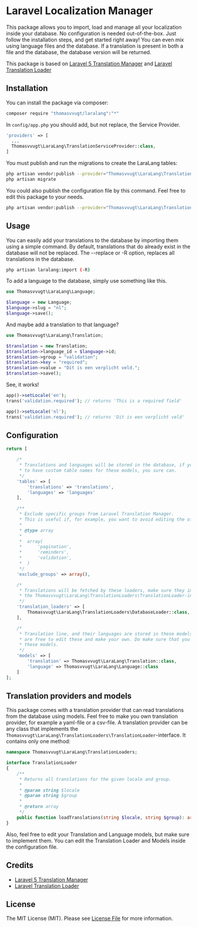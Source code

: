 # Laravel Localization Manager

This package allows you to import, load and manage all your localization inside your database. No configuration is needed out-of-the-box. Just follow the installation steps, and get started right away!
You can even mix using language files and the database. If a translation is present in both a file and the database, the database version will be returned.

This package is based on [Laravel 5 Translation Manager](https://github.com/barryvdh/laravel-translation-manager) and [Laravel Translation Loader](https://github.com/spatie/laravel-translation-loader)

## Installation

You can install the package via composer:

``` bash
composer require "thomasvvugt/laralang":"*"
```

In `config/app.php` you should add, but not replace, the Service Provider.

```php
'providers' => [
  ...
  Thomasvvugt\LaraLang\TranslationServiceProvider::class,
]
``` 

You must publish and run the migrations to create the LaraLang tables:

```bash
php artisan vendor:publish --provider="Thomasvvugt\LaraLang\TranslationServiceProvider" --tag="migrations"
php artisan migrate
```

You could also publish the configuration file by this command. Feel free to edit this package to your needs.

```bash
php artisan vendor:publish --provider="Thomasvvugt\LaraLang\TranslationServiceProvider" --tag="config"
```


## Usage

You can easily add your translations to the database by importing them using a simple command. By default, translations that do already exist in the database will not be replaced. The --replace or -R option, replaces all translations in the database.

```bash
php artisan laralang:import (-R)
```

To add a language to the database, simply use something like this.

```php
use Thomasvvugt\LaraLang\Language;

$language = new Language;
$language->slug = "nl";
$language->save();
```

And maybe add a translation to that language?

```php
use Thomasvvugt\LaraLang\Translation;

$translation = new Translation;
$translation->language_id = $language->id;
$translation->group = "validation";
$translation->key = "required";
$translation->value = "Dit is een verplicht veld.";
$translation->save();
```

See, it works!

```php
app()->setLocale('en');
trans('validation.required'); // returns 'This is a required field'

app()->setLocale('nl');
trans('validation.required'); // returns 'Dit is een verplicht veld'
```

## Configuration

```php
return [

    /*
     * Translations and languages will be stored in the database, if you want
     * to have custom table names for these models, you sure can.
     */
    'tables' => [
        'translations' => 'translations',
        'languages' => 'languages'
    ],

    /**
     * Exclude specific groups from Laravel Translation Manager. 
     * This is useful if, for example, you want to avoid editing the official Laravel language files.
     *
     * @type array
     *
     *  array(
     *      'pagination',
     *      'reminders',
     *      'validation',
     *  )
     */
    'exclude_groups' => array(),

    /*
     * Translations will be fetched by these loaders, make sure they implement
     * the Thomasvvugt\LaraLang\TranslationLoaders\TranslationLoader-interface.
     */
    'translation_loaders' => [
        Thomasvvugt\LaraLang\TranslationLoaders\DatabaseLoader::class,
    ],

    /*
     * Translation line, and their languages are stored in these models. You
     * are free to edit these and make your own. Do make sure that you extend
     * these models.
     */
    'models' => [
    	'translation' => Thomasvvugt\LaraLang\Translation::class,
    	'language' => Thomasvvugt\LaraLang\Language::class
    ]
];
```


## Translation providers and models

This package comes with a translation provider that can read translations from the database using models. Feel free to make you own translation provider, for example a yaml-file or a csv-file.
A translation provider can be any class that implements the `Thomasvvugt\LaraLang\TranslationLoaders\TranslationLoader`-interface. It contains only one method:

```php 
namespace Thomasvvugt\LaraLang\TranslationLoaders;

interface TranslationLoader
{
    /**
     * Returns all translations for the given locale and group.
     *
     * @param string $locale
     * @param string $group
     *
     * @return array
     */
    public function loadTranslations(string $locale, string $group): array;
}
```

Also, feel free to edit your Translation and Language models, but make sure to implement them.
You can edit the Translation Loader and Models inside the configuration file.

## Credits

- [Laravel 5 Translation Manager](https://github.com/barryvdh/laravel-translation-manager)
- [Laravel Translation Loader](https://github.com/spatie/laravel-translation-loader)

## License
The MIT License (MIT). Please see [License File](LICENSE.md) for more information.